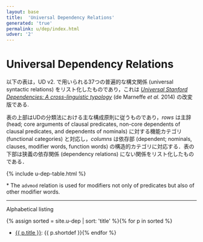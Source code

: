 ```yaml
---
layout: base
title:  'Universal Dependency Relations'
generated: 'true'
permalink: u/dep/index.html
udver: '2'
---
```


# Universal Dependency Relations

以下の表は，UD v2. で用いられる37つの普遍的な構文関係 (universal syntactic relations) をリスト化したものであり，これは  [*Universal Stanford Dependencies: A cross-linguistic typology*](http://nlp.stanford.edu/pubs/USD_LREC14_paper_camera_ready.pdf) (de Marneffe *et al.* 2014) の改変版である.

表の上部はUDの分類法における主な構成原則に従うものであり，_rows_ は主辞 (head; core arguments of clausal predicates, non-core dependents of clausal predicates, and dependents of nominals) に対する機能カテゴリ (functional categories) と対応し，_columns_ は依存部 (dependent; nominals, clauses, modifier words, function words) の構造的カテゴリに対応する．表の下部は狭義の依存関係 (dependency relations) にない関係をリスト化したものである． 

<!-- 
* Relations used to analyze coordination
* Relations used to analyze multiword expressions (MWE)
* Loose joining relations
* Special relations for ellipsis, disfluencies, and orthographic errors
* Special relations for clausal heads, punctuation and other relations
-->

{% include u-dep-table.html %}

\* The `advmod` relation is used for modifiers not only of predicates but also of other modifier words.

----------

Alphabetical listing

{% assign sorted = site.u-dep | sort: 'title' %}{% for p in sorted %}
* [{{ p.title }}](): {{ p.shortdef }}{% endfor %}
